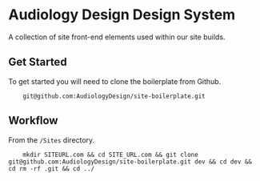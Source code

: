 # Audiology Design Design System
A collection of site front-end elements used within our site builds. 

## Get Started
To get started you will need to clone the boilerplate from Github.
``` code
	git@github.com:AudiologyDesign/site-boilerplate.git
```

## Workflow
From the `/Sites` directory.
```code
	mkdir SITEURL.com && cd SITE_URL.com && git clone git@github.com:AudiologyDesign/site-boilerplate.git dev && cd dev && cd rm -rf .git && cd ../ 
```

